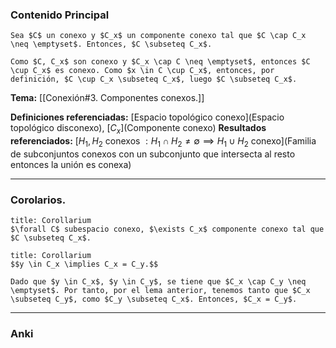 ### Contenido Principal

```ad-lemma
Sea $C$ un conexo y $C_x$ un componente conexo tal que $C \cap C_x \neq \emptyset$. Entonces, $C \subseteq C_x$.
```

```ad-proof
Como $C, C_x$ son conexo y $C_x \cap C \neq \emptyset$, entonces $C \cup C_x$ es conexo. Como $x \in C \cup C_x$, entonces, por definición, $C \cup C_x \subseteq C_x$, luego $C \subseteq C_x$.
```

**Tema:** [[Conexión#3. Componentes conexos.]]

**Definiciones referenciadas:** [Espacio topológico conexo](Espacio topológico disconexo), [$C_x$](Componente conexo)
**Resultados referenciados:** [$H_1, H_2$ conexos $: H_1 \cap H_2 \neq \emptyset \implies H_1 \cup H_2$ conexo](Familia de subconjuntos conexos con un subconjunto que intersecta al resto entonces la unión es conexa)

---
### Corolarios.

```ad-cor
title: Corollarium
$\forall C$ subespacio conexo, $\exists C_x$ componente conexo tal que $C \subseteq C_x$.
```


```ad-cor
title: Corollarium
$$y \in C_x \implies C_x = C_y.$$
```

```ad-proof
Dado que $y \in C_x$, $y \in C_y$, se tiene que $C_x \cap C_y \neq \emptyset$. Por tanto, por el lema anterior, tenemos tanto que $C_x \subseteq C_y$, como $C_y \subseteq C_x$. Entonces, $C_x = C_y$.
```



---
### Anki

